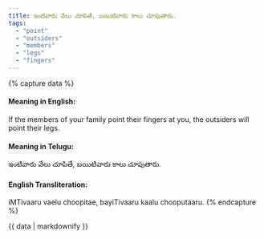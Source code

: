 ```yaml
---
title: ఇంటివారు వేలు చూపితే, బయిటివారు కాలు చూపుతారు.
tags:
  - "point"
  - "outsiders"
  - "members"
  - "legs"
  - "fingers"
---
```


{% capture data %}
#### Meaning in English:
If the members of your family point their fingers at you, the outsiders will point their legs.

#### Meaning in Telugu:
ఇంటివారు వేలు చూపితే, బయిటివారు కాలు చూపుతారు.

#### English Transliteration:
iMTivaaru vaelu choopitae, bayiTivaaru kaalu chooputaaru.
{% endcapture %}

<div class="notice">{{ data | markdownify }}</div>

